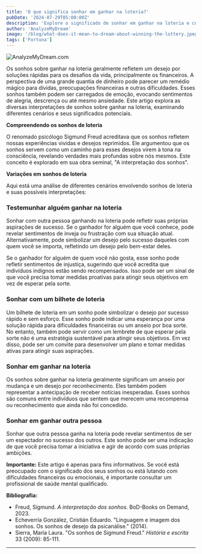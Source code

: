 ```yaml
---
title: 'O que significa sonhar em ganhar na loteria?'
pubDate: '2024-07-29T05:00:00Z'
description: 'Explore o significado de sonhar em ganhar na loteria e como esses sonhos podem refletir seus desejos, emoções e expectativas na vida.'
author: 'AnalyzeMyDream'
image: '/blog/what-does-it-mean-to-dream-about-winning-the-lottery.jpeg'
tags: ['Fortuna']
---
```


![AnalyzeMyDream.com](/blog/what-does-it-mean-to-dream-about-winning-the-lottery.jpeg)


Os sonhos sobre ganhar na loteria geralmente refletem um desejo por soluções rápidas para os desafios da vida, principalmente os financeiros. A perspectiva de uma grande quantia de dinheiro pode parecer um remédio mágico para dívidas, preocupações financeiras e outras dificuldades. Esses sonhos também podem ser carregados de emoção, evocando sentimentos de alegria, descrença ou até mesmo ansiedade. Este artigo explora as diversas interpretações de sonhos sobre ganhar na loteria, examinando diferentes cenários e seus significados potenciais.

**Compreendendo os sonhos de loteria**

O renomado psicólogo Sigmund Freud acreditava que os sonhos refletem nossas experiências vividas e desejos reprimidos. Ele argumentou que os sonhos servem como um caminho para esses desejos virem à tona na consciência, revelando verdades mais profundas sobre nós mesmos. Este conceito é explorado em sua obra seminal, "A interpretação dos sonhos".

**Variações em sonhos de loteria**

Aqui está uma análise de diferentes cenários envolvendo sonhos de loteria e suas possíveis interpretações:

### Testemunhar alguém ganhar na loteria

Sonhar com outra pessoa ganhando na loteria pode refletir suas próprias aspirações de sucesso. Se o ganhador for alguém que você conhece, pode revelar sentimentos de inveja ou frustração com sua situação atual. Alternativamente, pode simbolizar um desejo pelo sucesso daqueles com quem você se importa, refletindo um desejo pelo bem-estar deles. 

Se o ganhador for alguém de quem você não gosta, esse sonho pode refletir sentimentos de injustiça, sugerindo que você acredita que indivíduos indignos estão sendo recompensados. Isso pode ser um sinal de que você precisa tomar medidas proativas para atingir seus objetivos em vez de esperar pela sorte.

### Sonhar com um bilhete de loteria

Um bilhete de loteria em um sonho pode simbolizar o desejo por sucesso rápido e sem esforço. Esse sonho pode indicar uma esperança por uma solução rápida para dificuldades financeiras ou um anseio por boa sorte. No entanto, também pode servir como um lembrete de que esperar pela sorte não é uma estratégia sustentável para atingir seus objetivos. Em vez disso, pode ser um convite para desenvolver um plano e tomar medidas ativas para atingir suas aspirações.

### Sonhar em ganhar na loteria

Os sonhos sobre ganhar na loteria geralmente significam um anseio por mudança e um desejo por reconhecimento. Eles também podem representar a antecipação de receber notícias inesperadas. Esses sonhos são comuns entre indivíduos que sentem que merecem uma recompensa ou reconhecimento que ainda não foi concedido.

### Sonhar em ganhar outra pessoa

Sonhar que outra pessoa ganha na loteria pode revelar sentimentos de ser um espectador no sucesso dos outros. Este sonho pode ser uma indicação de que você precisa tomar a iniciativa e agir de acordo com suas próprias ambições. 

**Importante:** Este artigo é apenas para fins informativos. Se você está preocupado com o significado dos seus sonhos ou está lutando com dificuldades financeiras ou emocionais, é importante consultar um profissional de saúde mental qualificado. 

**Bibliografia:**

* Freud, Sigmund. *A interpretação dos sonhos*. BoD-Books on Demand, 2023. 
* Echeverría González, Cristián Eduardo. "Linguagem e imagem dos sonhos. Os sonhos de desejo da psicanálise." (2014).
* Sierra, María Laura. "Os sonhos de Sigmund Freud." *História e escrita* 33 (2009): 85-111.

---